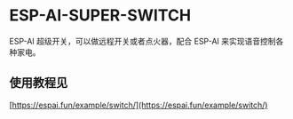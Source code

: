 # ESP-AI-SUPER-SWITCH 

ESP-AI 超级开关，可以做远程开关或者点火器，配合 ESP-AI 来实现语音控制各种家电。

## 使用教程见
[https://espai.fun/example/switch/](https://espai.fun/example/switch/)
